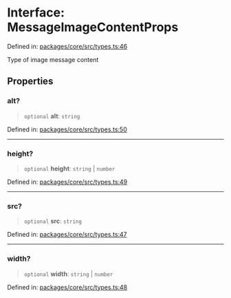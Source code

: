 # Interface: MessageImageContentProps

Defined in: [packages/core/src/types.ts:46](https://github.com/geodaopenjs/openassistant/blob/0a6a7e7306d75a25dc968b3117f04cb7bd613bec/packages/core/src/types.ts#L46)

Type of image message content

## Properties

### alt?

> `optional` **alt**: `string`

Defined in: [packages/core/src/types.ts:50](https://github.com/geodaopenjs/openassistant/blob/0a6a7e7306d75a25dc968b3117f04cb7bd613bec/packages/core/src/types.ts#L50)

***

### height?

> `optional` **height**: `string` \| `number`

Defined in: [packages/core/src/types.ts:49](https://github.com/geodaopenjs/openassistant/blob/0a6a7e7306d75a25dc968b3117f04cb7bd613bec/packages/core/src/types.ts#L49)

***

### src?

> `optional` **src**: `string`

Defined in: [packages/core/src/types.ts:47](https://github.com/geodaopenjs/openassistant/blob/0a6a7e7306d75a25dc968b3117f04cb7bd613bec/packages/core/src/types.ts#L47)

***

### width?

> `optional` **width**: `string` \| `number`

Defined in: [packages/core/src/types.ts:48](https://github.com/geodaopenjs/openassistant/blob/0a6a7e7306d75a25dc968b3117f04cb7bd613bec/packages/core/src/types.ts#L48)
